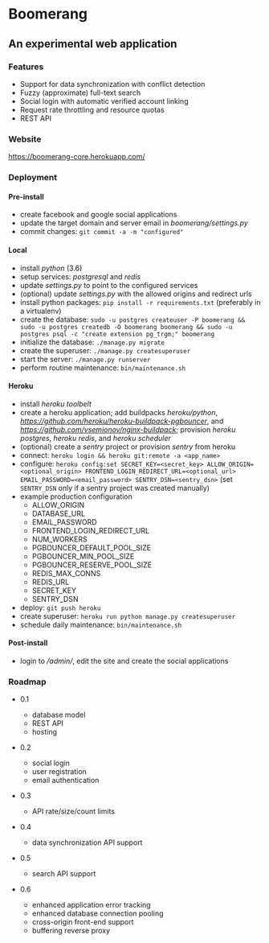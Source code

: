 Boomerang
=========

An experimental web application
-------------------------------


### Features
* Support for data synchronization with conflict detection
* Fuzzy (approximate) full-text search
* Social login with automatic verified account linking
* Request rate throttling and resource quotas
* REST API


### Website

https://boomerang-core.herokuapp.com/


### Deployment

#### Pre-install
* create facebook and google social applications
* update the target domain and server email in *boomerang/settings.py*
* commit changes: `git commit -a -m "configured"`

#### Local
* install *python* (3.6)
* setup services: *postgresql* and *redis*
* update *settings.py* to point to the configured services
* (optional) update *settings.py* with the allowed origins and redirect urls
* install python packages: `pip install -r requirements.txt` (preferably in a virtualenv)
* create the database: `sudo -u postgres createuser -P boomerang && sudo -u postgres createdb -O boomerang boomerang && sudo -u postgres psql -c "create extension pg_trgm;" boomerang`
* initialize the database: `./manage.py migrate`
* create the superuser: `./manage.py createsuperuser`
* start the server: `./manage.py runserver`
* perform routine maintenance: `bin/maintenance.sh`

#### Heroku
* install *heroku toolbelt*
* create a heroku application; add buildpacks *heroku/python*, *https://github.com/heroku/heroku-buildpack-pgbouncer*, and *https://github.com/vsemionov/nginx-buildpack*; provision *heroku postgres*, *heroku redis*, and *heroku scheduler*
* (optional) create a *sentry* project or provision *sentry* from heroku
* connect: `heroku login && heroku git:remote -a <app_name>`
* configure: `heroku config:set SECRET_KEY=<secret_key> ALLOW_ORIGIN=<optional_origin> FRONTEND_LOGIN_REDIRECT_URL=<optional_url> EMAIL_PASSWORD=<email_password> SENTRY_DSN=<sentry_dsn>` (set `SENTRY_DSN` only if a sentry project was created manually)
* example production configuration
    * ALLOW_ORIGIN
    * DATABASE_URL
    * EMAIL_PASSWORD
    * FRONTEND_LOGIN_REDIRECT_URL
    * NUM_WORKERS
    * PGBOUNCER_DEFAULT_POOL_SIZE
    * PGBOUNCER_MIN_POOL_SIZE
    * PGBOUNCER_RESERVE_POOL_SIZE
    * REDIS_MAX_CONNS
    * REDIS_URL
    * SECRET_KEY
    * SENTRY_DSN
* deploy: `git push heroku`
* create superuser: `heroku run python manage.py createsuperuser`
* schedule daily maintenance: `bin/maintenance.sh`


#### Post-install
* login to */admin/*, edit the site and create the social applications


### Roadmap

* 0.1
    - database model
    - REST API
    - hosting

* 0.2
    - social login
    - user registration
    - email authentication

* 0.3
    - API rate/size/count limits

* 0.4
    - data synchronization API support

* 0.5
    - search API support

* 0.6
    - enhanced application error tracking
    - enhanced database connection pooling
    - cross-origin front-end support
    - buffering reverse proxy
